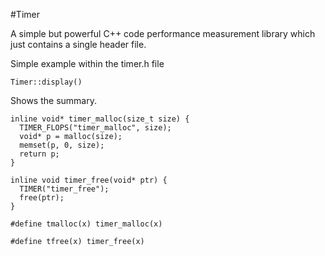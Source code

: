 #Timer

A simple but powerful C++ code performance measurement library which just contains a single header file.

Simple example within the timer.h file

```
Timer::display()
```
Shows the summary.

```
inline void* timer_malloc(size_t size) {
  TIMER_FLOPS("timer_malloc", size);
  void* p = malloc(size);
  memset(p, 0, size);
  return p;
}

inline void timer_free(void* ptr) {
  TIMER("timer_free");
  free(ptr);
}

#define tmalloc(x) timer_malloc(x)

#define tfree(x) timer_free(x)
```
